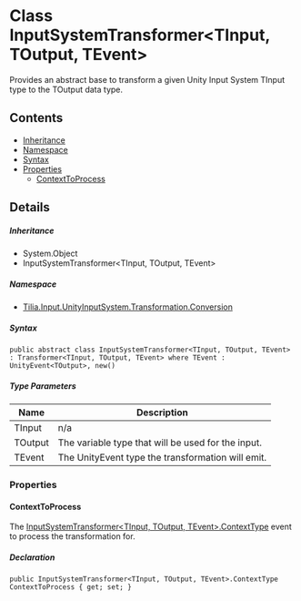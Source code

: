 # Class InputSystemTransformer<TInput, TOutput, TEvent>

Provides an abstract base to transform a given Unity Input System TInput type to the TOutput data type.

## Contents

* [Inheritance]
* [Namespace]
* [Syntax]
* [Properties]
  * [ContextToProcess]

## Details

##### Inheritance

* System.Object
* InputSystemTransformer<TInput, TOutput, TEvent>

##### Namespace

* [Tilia.Input.UnityInputSystem.Transformation.Conversion]

##### Syntax

```
public abstract class InputSystemTransformer<TInput, TOutput, TEvent> : Transformer<TInput, TOutput, TEvent> where TEvent : UnityEvent<TOutput>, new()
```

##### Type Parameters

| Name | Description |
| --- | --- |
| TInput | n/a |
| TOutput | The variable type that will be used for the input. |
| TEvent | The UnityEvent type the transformation will emit. |

### Properties

#### ContextToProcess

The [InputSystemTransformer<TInput, TOutput, TEvent>.ContextType] event to process the transformation for.

##### Declaration

```
public InputSystemTransformer<TInput, TOutput, TEvent>.ContextType ContextToProcess { get; set; }
```

[Tilia.Input.UnityInputSystem.Transformation.Conversion]: README.md
[InputSystemTransformer<TInput, TOutput, TEvent>.ContextType]: InputSystemTransformer-3.ContextType.md
[InputSystemTransformer.ContextType]: InputSystemTransformer-3.ContextType.md
[Inheritance]: #Inheritance
[Namespace]: #Namespace
[Syntax]: #Syntax
[Properties]: #Properties
[ContextToProcess]: #ContextToProcess
